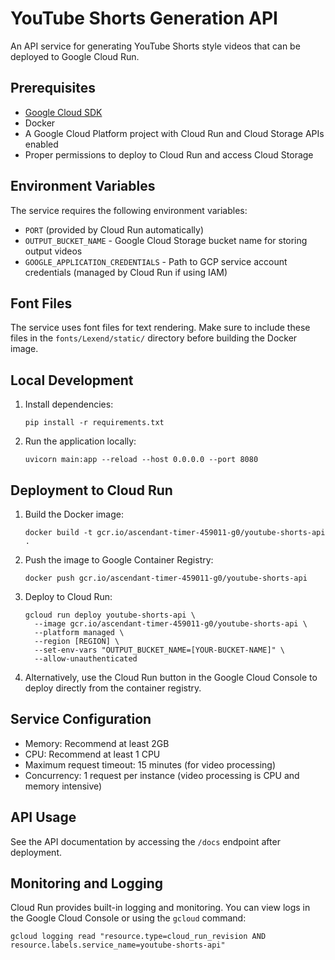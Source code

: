 # YouTube Shorts Generation API

An API service for generating YouTube Shorts style videos that can be deployed to Google Cloud Run.

## Prerequisites

- [Google Cloud SDK](https://cloud.google.com/sdk/docs/install)
- Docker
- A Google Cloud Platform project with Cloud Run and Cloud Storage APIs enabled
- Proper permissions to deploy to Cloud Run and access Cloud Storage

## Environment Variables

The service requires the following environment variables:

- `PORT` (provided by Cloud Run automatically)
- `OUTPUT_BUCKET_NAME` - Google Cloud Storage bucket name for storing output videos
- `GOOGLE_APPLICATION_CREDENTIALS` - Path to GCP service account credentials (managed by Cloud Run if using IAM)

## Font Files

The service uses font files for text rendering. Make sure to include these files in the `fonts/Lexend/static/` directory before building the Docker image.

## Local Development

1. Install dependencies:
   ```
   pip install -r requirements.txt
   ```

2. Run the application locally:
   ```
   uvicorn main:app --reload --host 0.0.0.0 --port 8080
   ```

## Deployment to Cloud Run

1. Build the Docker image:
   ```
   docker build -t gcr.io/ascendant-timer-459011-g0/youtube-shorts-api .
   ```

2. Push the image to Google Container Registry:
   ```
   docker push gcr.io/ascendant-timer-459011-g0/youtube-shorts-api
   ```

3. Deploy to Cloud Run:
   ```
   gcloud run deploy youtube-shorts-api \
     --image gcr.io/ascendant-timer-459011-g0/youtube-shorts-api \
     --platform managed \
     --region [REGION] \
     --set-env-vars "OUTPUT_BUCKET_NAME=[YOUR-BUCKET-NAME]" \
     --allow-unauthenticated
   ```

4. Alternatively, use the Cloud Run button in the Google Cloud Console to deploy directly from the container registry.

## Service Configuration

- Memory: Recommend at least 2GB
- CPU: Recommend at least 1 CPU
- Maximum request timeout: 15 minutes (for video processing)
- Concurrency: 1 request per instance (video processing is CPU and memory intensive)

## API Usage

See the API documentation by accessing the `/docs` endpoint after deployment.

## Monitoring and Logging

Cloud Run provides built-in logging and monitoring. You can view logs in the Google Cloud Console or using the `gcloud` command:

```
gcloud logging read "resource.type=cloud_run_revision AND resource.labels.service_name=youtube-shorts-api"
``` 